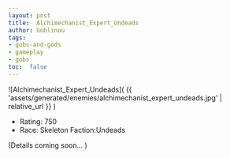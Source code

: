```yaml
---
layout: post
title:  Alchimechanist_Expert_Undeads
author: Goblinou
tags:
- gobs-and-gods
- gameplay
- gobs
toc:  false
---
```


![Alchimechanist_Expert_Undeads]( {{ 'assets/generated/enemies/alchimechanist_expert_undeads.jpg' | relative_url }} )
- Rating: 750
- Race: Skeleton  Faction:Undeads

(Details coming soon... )